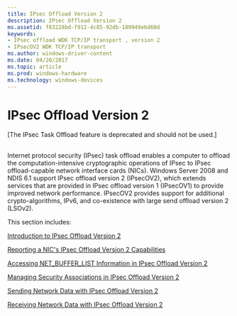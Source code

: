 ```yaml
---
title: IPsec Offload Version 2
description: IPsec Offload Version 2
ms.assetid: f83228bd-f912-4c85-92db-189949e6d60d
keywords:
- IPsec offload WDK TCP/IP transport , version 2
- IPsecOV2 WDK TCP/IP transport
ms.author: windows-driver-content
ms.date: 04/20/2017
ms.topic: article
ms.prod: windows-hardware
ms.technology: windows-devices
---
```


# IPsec Offload Version 2

\[The IPsec Task Offload feature is deprecated and should not be used.\]

## <a href="" id="ddk-ipsec-offload-version-2-nr"></a>


Internet protocol security (IPsec) task offload enables a computer to offload the computation-intensive cryptographic operations of IPsec to IPsec offload-capable network interface cards (NICs). Windows Server 2008 and NDIS 6.1 support IPsec offload version 2 (IPsecOV2), which extends services that are provided in IPsec offload version 1 (IPsecOV1) to provide improved network performance. IPsecOV2 provides support for additional crypto-algorithms, IPv6, and co-existence with large send offload version 2 (LSOv2).

This section includes:

[Introduction to IPsec Offload Version 2](introduction-to-ipsec-offload-version-2.md)

[Reporting a NIC's IPsec Offload Version 2 Capabilities](reporting-a-nic-s-ipsec-offload-version-2-capabilities.md)

[Accessing NET\_BUFFER\_LIST Information in IPsec Offload Version 2](accessing-net-buffer-list-information-in-ipsec-offload-version-2.md)

[Managing Security Associations in IPsec Offload Version 2](managing-security-associations-in-ipsec-offload-version-2.md)

[Sending Network Data with IPsec Offload Version 2](sending-network-data-with-ipsec-offload-version-2.md)

[Receiving Network Data with IPsec Offload Version 2](receiving-network-data-with-ipsec-offload-version-2.md)

 

 






